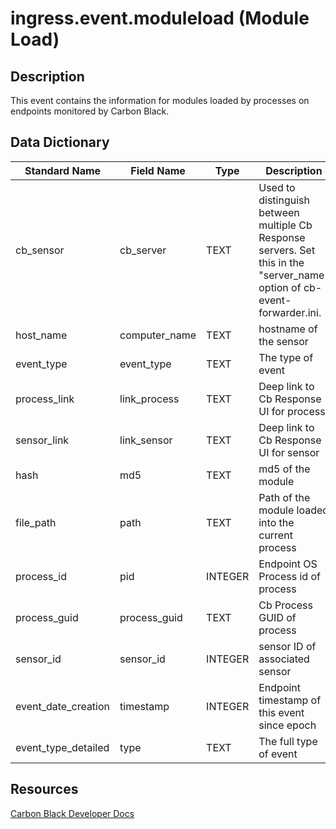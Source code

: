 # ingress.event.moduleload (Module Load)

## Description
This event contains the information for modules loaded by processes on endpoints monitored by Carbon Black.

## Data Dictionary
|Standard Name|Field Name|Type|Description|Sample Value|
|---|---|---|---|---|
|cb_sensor|cb_server|TEXT|Used to distinguish between multiple Cb Response servers. Set this in the "server_name" option of cb-event-forwarder.ini.|cbserver|
|host_name|computer_name|TEXT|hostname of the sensor|JASON-MAC-VM|
|event_type|event_type|TEXT|The type of event|modload|
|process_link|link_process|TEXT|Deep link to Cb Response UI for process|https://cbtests/#analyze/00000001-0000-07b4-01d1-209a100bc217/1|
|sensor_link|link_sensor|TEXT|Deep link to Cb Response UI for sensor|https://cbtests/#/host/1|
|hash|md5|TEXT|md5 of the module|3D136E8D4C0407D9C40FD8BDD649B587|
|file_path|path|TEXT|Path of the module loaded into the current process|/System/Library/Frameworks/Security.framework/Versions/A/PlugIns/csparser.bundle/Contents/MacOS/csparser|
|process_id|pid|INTEGER|Endpoint OS Process id of process|1972|
|process_guid|process_guid|TEXT|Cb Process GUID of process|00000001-0000-07b4-01d1-209a100bc217|
|sensor_id|sensor_id|INTEGER|sensor ID of associated sensor|1|
|event_date_creation|timestamp|INTEGER|Endpoint timestamp of this event since epoch|1447697423|
|event_type_detailed|type|TEXT|The full type of event|ingress.event.moduleload|

## Resources
[Carbon Black Developer Docs](https://developer.carbonblack.com/reference/enterprise-response/event-forwarder/event-schema/#ingress-event-moduleload-module-load)
